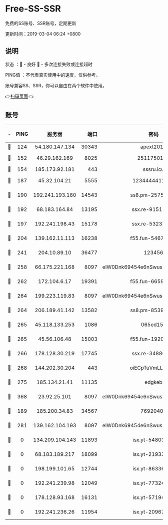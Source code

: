 # Free-SS-SSR

免费的SS账号、SSR账号，定期更新

更新时间：2019-03-04 06:24 +0800

## 说明

状态     ：🙂 - 良好 🙁 - 多次连接失败或连接超时

PING值   ：不代表真实使用中的速度，仅供参考。

账号兼容SS、SSR，你可以自由在两个软件中使用。

👉[扫码页面](https://liesauer.github.io/free-ss-ssr.github.io/)👈

## 账号

|-|PING|服务器|端口|密码|加密方式|区域|
|:----:|:----:|:-----:|-----:|:----:|:----:|:----:|
|🙂|124|54.180.147.134|30343|apext2019|chacha20|KR|
|🙂|152|46.29.162.169|8025|2511750146|aes-256-cfb|RU|
|🙂|154|185.173.92.181|443|sssru.icu|rc4-md5|RU|
|🙂|187|45.32.104.21|5555|1234444411111|aes-256-cfb|SG|
|🙂|190|192.241.193.180|14543|ss8.pm-25759164|aes-256-cfb|US|
|🙂|192|68.183.164.84|13195|ssx.re-91511451|aes-256-cfb|US|
|🙂|197|192.241.198.43|15178|ssx.re-53233906|aes-256-cfb|US|
|🙂|204|139.162.11.113|16238|f55.fun-54673492|aes-256-cfb|SG|
|🙂|241|204.10.89.10|36477|123456|aes-256-cfb|US|
|🙂|258|66.175.221.168|8097|eIW0Dnk69454e6nSwuspv9DmS201tQ0D|aes-256-cfb|US|
|🙂|262|172.104.6.17|19391|f55.fun-66594253|aes-256-cfb|US|
|🙂|264|199.223.119.83|8097|eIW0Dnk69454e6nSwuspv9DmS201tQ0D|aes-256-cfb|US|
|🙂|264|206.189.41.142|13582|ss8.pm-85391880|aes-256-cfb|SG|
|🙂|265|45.118.133.253|1086|065ed15a|aes-256-cfb|SG|
|🙂|265|45.56.106.48|15003|f55.fun-19202286|aes-256-cfb|US|
|🙂|266|178.128.30.219|17745|ssx.re-34880503|aes-256-cfb|SG|
|🙂|268|144.202.30.204|443|oiECpTuVmLLxk4Ts|aes-256-cfb|US|
|🙂|275|185.134.21.41|11135|edgkeb|aes-256-cfb|GB|
|🙂|368|23.92.25.101|8097|eIW0Dnk69454e6nSwuspv9DmS201tQ0D|aes-256-cfb|US|
|🙂|189|185.200.34.83|34567|76920400|aes-256-cfb|US|
|🙂|281|139.162.104.193|8097|eIW0Dnk69454e6nSwuspv9DmS201tQ0D|aes-256-cfb|JP|
|🙁|0|134.209.104.143|11893|isx.yt-54803040|aes-256-cfb|SG|
|🙁|0|68.183.189.217|18099|isx.yt-21933361|aes-256-cfb|SG|
|🙁|0|198.199.101.65|12744|isx.yt-86336141|aes-256-cfb|US|
|🙁|0|192.241.239.98|12049|isx.yt-77324460|aes-256-cfb|US|
|🙁|0|178.128.93.168|16131|isx.yt-57194887|aes-256-cfb|SG|
|🙁|0|192.241.236.26|11954|isx.yt-20967574|aes-256-cfb|US|

